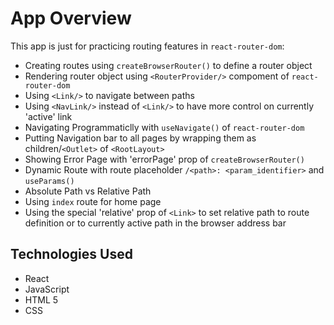 # App Overview

This app is just for practicing routing features in `react-router-dom`:

- Creating routes using `createBrowserRouter()` to define a router object
- Rendering router object using `<RouterProvider/>` compoment of `react-router-dom`
- Using `<Link/>` to navigate between paths
- Using `<NavLink/>` instead of `<Link/>` to have more control on currently 'active' link
- Navigating Programmaticlly with `useNavigate()` of `react-router-dom`
- Putting Navigation bar to all pages by wrapping them as children/`<Outlet>` of `<RootLayout>`
- Showing Error Page with 'errorPage' prop of `createBrowserRouter()`
- Dynamic Route with route placeholder `/<path>: <param_identifier>` and `useParams()`
- Absolute Path vs Relative Path
- Using `index` route for home page
- Using the special 'relative' prop of `<Link>` to set relative path to route definition or to currently active path in the browser address bar

## Technologies Used

- React
- JavaScript
- HTML 5
- CSS
